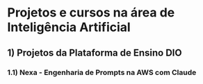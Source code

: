 # Projetos e cursos na área de Inteligência Artificial

## 1) Projetos da Plataforma de Ensino DIO<br>
### 1.1) Nexa - Engenharia de Prompts na AWS com Claude


